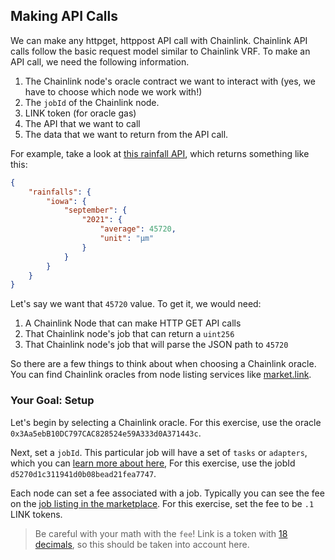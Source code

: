 ## Making API Calls

We can make any httpget, httppost API call with Chainlink. Chainlink API calls follow the basic request model similar to Chainlink VRF. To make an API call, we need the following information.

1. The Chainlink node's oracle contract we want to interact with (yes, we have to choose which node we work with!)
2. The `jobId` of the Chainlink node. 
3. LINK token (for oracle gas)
4. The API that we want to call
5. The data that we want to return from the API call.

For example, take a look at [this rainfall API](http://rainfall-oracle.com/), which returns something like this:

```json
{
    "rainfalls": {
        "iowa": {
            "september": { 
                "2021": {
                    "average": 45720,
                    "unit": "μm"
                }
            }
        }
    }
}
```

Let's say we want that `45720` value. To get it, we would need:

1. A Chainlink Node that can make HTTP GET API calls
2. That Chainlink node's job that can return a `uint256`
3. That Chainlink node's job that will parse the JSON path to `45720`

So there are a few things to think about when choosing a Chainlink oracle. You can find Chainlink oracles from node listing services like [market.link](https://market.link/). 

### <emoji id="checkered_flag" /> Your Goal: Setup 

Let's begin by selecting a Chainlink oracle. For this exercise, use the oracle `0x3Aa5ebB10DC797CAC828524e59A333d0A371443c`. 

Next, set a `jobId`. This particular job will have a set of `tasks` or `adapters`, which you can [learn more about here](?tab=details), For this exercise, use the jobId `d5270d1c311941d0b08bead21fea7747`. 

Each node can set a fee associated with a job. Typically you can see the fee on the [job listing in the marketplace](https://market.link/jobs/f5357a30-54b7-4a68-b6a8-ae55d4eda987). For this exercise, set the fee to be `.1` LINK tokens. 

> <emoji id="face_with_monocle" /> Be careful with your math with the `fee`! Link is a token with [18 decimals](https://etherscan.io/token/0x514910771af9ca656af840dff83e8264ecf986ca), so this should be taken into account here. 

